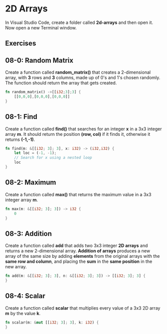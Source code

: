 # 2D Arrays

In Visual Studio Code, create a folder called **2d-arrays** and then open it. Now open a new Terminal window. 

## Exercises

## 08-0:  Random Matrix

Create a function called **random_matrix()** that creates a 2-dimensional array, with **3** rows and **3** columns, made up of 0's and 1's chosen randomly.  The function should return the array that gets created.

```rust
fn random_matrix() ->[[i32;3];3] {
    [[0,0,0],[0,0,0],[0,0,0]]
}
```

## 08-1:  Find

Create a function called **find()** that searches for an integer **x** in a 3x3 integer array **m**.  It should return the position **(row, col)** if it finds it, otherwise it returns **(-1,-1)**.

```rust
fn find(m: &[[i32; 3]; 3], x: i32) -> (i32,i32) {
    let loc = (-1, -1);
    // Search for x using a nested loop
    loc
}
```

## 08-2:  Maximum

Create a function called **max()** that returns the maximum value in a 3x3  integer array **m**.

```rust
fn max(m: &[[i32; 3]; 3]) -> i32 {
    0
}
```

## 08-3:  Addition

Create a function called **add** that adds two 3x3 integer **2D arrays** and returns a new 2-dimensional array. **Addition of arrays** produces a new array of the same size by adding **elements** from the original arrays with the **same row and column**, and placing the **sum** in the **same position** in the new array.

```rust
fn add(m: &[[i32; 3]; 3], n: &[[i32; 3]; 3]) -> [[i32; 3]; 3] {
}
```

## 08-4:  Scalar

Create a function called **scalar** that multiplies every value of a 3x3 2D array **m** by the value **k**.

```rust
fn scalar(m: &mut [[i32; 3]; 3], k: i32) {
}
```
